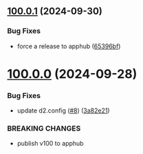 ## [100.0.1](https://github.com/dhis2/route-manager-app/compare/v100.0.0...v100.0.1) (2024-09-30)


### Bug Fixes

* force a release to apphub ([65396bf](https://github.com/dhis2/route-manager-app/commit/65396bf5caf3ac28f1fb297216811613706504ed))

# [100.0.0](https://github.com/dhis2/route-manager-app/compare/v99.9.9...v100.0.0) (2024-09-28)


### Bug Fixes

* update d2.config ([#8](https://github.com/dhis2/route-manager-app/issues/8)) ([3a82e21](https://github.com/dhis2/route-manager-app/commit/3a82e218c4e7fdce4e68c8ced3d44dd083888fd7))


### BREAKING CHANGES

* publish v100 to apphub

